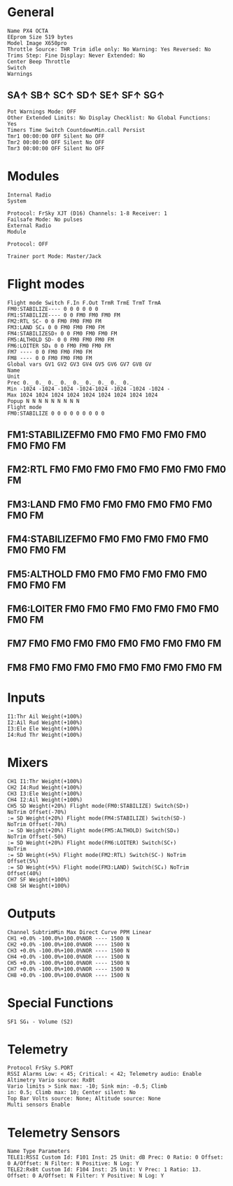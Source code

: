 # General

```
Name PX4 OCTA
EEprom Size 519 bytes
Model Image X650pro
Throttle Source: THR Trim idle only: No Warning: Yes Reversed: No
Trims Step: Fine Display: Never Extended: No
Center Beep Throttle
Switch
Warnings
```
## SA↑ SB↑ SC↑ SD↑ SE↑ SF↑ SG↑

```
Pot Warnings Mode: OFF
Other Extended Limits: No Display Checklist: No Global Functions:
Yes
Timers Time Switch CountdownMin.call Persist
Tmr1 00:00:00 OFF Silent No OFF
Tmr2 00:00:00 OFF Silent No OFF
Tmr3 00:00:00 OFF Silent No OFF
```
# Modules

```
Internal Radio
System
```
```
Protocol: FrSky XJT (D16) Channels: 1-8 Receiver: 1
Failsafe Mode: No pulses
External Radio
Module
```
```
Protocol: OFF
```
```
Trainer port Mode: Master/Jack
```
# Flight modes

```
Flight mode Switch F.In F.Out TrmR TrmE TrmT TrmA
FM0:STABILIZE---- 0 0 0 0 0 0
FM1:STABILIZE---- 0 0 FM0 FM0 FM0 FM
FM2:RTL SC- 0 0 FM0 FM0 FM0 FM
FM3:LAND SC↓ 0 0 FM0 FM0 FM0 FM
FM4:STABILIZESD↑ 0 0 FM0 FM0 FM0 FM
FM5:ALTHOLD SD- 0 0 FM0 FM0 FM0 FM
FM6:LOITER SD↓ 0 0 FM0 FM0 FM0 FM
FM7 ---- 0 0 FM0 FM0 FM0 FM
FM8 ---- 0 0 FM0 FM0 FM0 FM
Global vars GV1 GV2 GV3 GV4 GV5 GV6 GV7 GV8 GV
Name
Unit
Prec 0._ 0._ 0._ 0._ 0._ 0._ 0._ 0._ 0._
Min -1024 -1024 -1024 -1024-1024 -1024 -1024 -1024 -
Max 1024 1024 1024 1024 1024 1024 1024 1024 1024
Popup N N N N N N N N N
Flight mode
FM0:STABILIZE 0 0 0 0 0 0 0 0 0
```

## FM1:STABILIZEFM0 FM0 FM0 FM0 FM0 FM0 FM0 FM0 FM

## FM2:RTL FM0 FM0 FM0 FM0 FM0 FM0 FM0 FM0 FM

## FM3:LAND FM0 FM0 FM0 FM0 FM0 FM0 FM0 FM0 FM

## FM4:STABILIZEFM0 FM0 FM0 FM0 FM0 FM0 FM0 FM0 FM

## FM5:ALTHOLD FM0 FM0 FM0 FM0 FM0 FM0 FM0 FM0 FM

## FM6:LOITER FM0 FM0 FM0 FM0 FM0 FM0 FM0 FM0 FM

## FM7 FM0 FM0 FM0 FM0 FM0 FM0 FM0 FM0 FM

## FM8 FM0 FM0 FM0 FM0 FM0 FM0 FM0 FM0 FM

# Inputs

```
I1:Thr Ail Weight(+100%)
I2:Ail Rud Weight(+100%)
I3:Ele Ele Weight(+100%)
I4:Rud Thr Weight(+100%)
```
# Mixers

```
CH1 I1:Thr Weight(+100%)
CH2 I4:Rud Weight(+100%)
CH3 I3:Ele Weight(+100%)
CH4 I2:Ail Weight(+100%)
CH5 SD Weight(+20%) Flight mode(FM0:STABILIZE) Switch(SD↑)
NoTrim Offset(-70%)
:= SD Weight(+20%) Flight mode(FM4:STABILIZE) Switch(SD-)
NoTrim Offset(-70%)
:= SD Weight(+20%) Flight mode(FM5:ALTHOLD) Switch(SD↓)
NoTrim Offset(-50%)
:= SD Weight(+20%) Flight mode(FM6:LOITER) Switch(SC↑)
NoTrim
:= SD Weight(+5%) Flight mode(FM2:RTL) Switch(SC-) NoTrim
Offset(5%)
:= SD Weight(+5%) Flight mode(FM3:LAND) Switch(SC↓) NoTrim
Offset(40%)
CH7 SF Weight(+100%)
CH8 SH Weight(+100%)
```
# Outputs

```
Channel SubtrimMin Max Direct Curve PPM Linear
CH1 +0.0% -100.0%+100.0%NOR ---- 1500 N
CH2 +0.0% -100.0%+100.0%NOR ---- 1500 N
CH3 +0.0% -100.0%+100.0%NOR ---- 1500 N
CH4 +0.0% -100.0%+100.0%NOR ---- 1500 N
CH5 +0.0% -100.0%+100.0%NOR ---- 1500 N
CH7 +0.0% -100.0%+100.0%NOR ---- 1500 N
CH8 +0.0% -100.0%+100.0%NOR ---- 1500 N
```
# Special Functions

```
SF1 SG↓ - Volume (S2)
```

# Telemetry

```
Protocol FrSky S.PORT
RSSI Alarms Low: < 45; Critical: < 42; Telemetry audio: Enable
Altimetry Vario source: RxBt
Vario limits > Sink max: -10; Sink min: -0.5; Climb
in: 0.5; Climb max: 10; Center silent: No
Top Bar Volts source: None; Altitude source: None
Multi sensors Enable
```
# Telemetry Sensors

```
Name Type Parameters
TELE1:RSSI Custom Id: F101 Inst: 25 Unit: dB Prec: 0 Ratio: 0 Offset:
0 A/Offset: N Filter: N Positive: N Log: Y
TELE2:RxBt Custom Id: F104 Inst: 25 Unit: V Prec: 1 Ratio: 13.
Offset: 0 A/Offset: N Filter: Y Positive: N Log: Y
```

